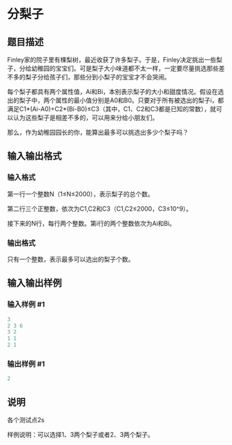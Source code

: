 # 分梨子 

## 题目描述

Finley家的院子里有棵梨树，最近收获了许多梨子。于是，Finley决定挑出一些梨子，分给幼稚园的宝宝们。可是梨子大小味道都不太一样，一定要尽量挑选那些差不多的梨子分给孩子们，那些分到小梨子的宝宝才不会哭闹。

每个梨子都具有两个属性值，Ai和Bi，本别表示梨子的大小和甜度情况。假设在选出的梨子中，两个属性的最小值分别是A0和B0。只要对于所有被选出的梨子i，都满足C1\*(Ai-A0)+C2\*(Bi-B0)≤C3（其中，C1、C2和C3都是已知的常数），就可以认为这些梨子是相差不多的，可以用来分给小朋友们。

那么，作为幼稚园园长的你，能算出最多可以挑选出多少个梨子吗？

## 输入输出格式

### 输入格式

第一行一个整数N（1≤N≤2000），表示梨子的总个数。

第二行三个正整数，依次为C1,C2和C3（C1,C2≤2000，C3≤10^9）。

接下来的N行，每行两个整数。第i行的两个整数依次为Ai和Bi。

### 输出格式

只有一个整数，表示最多可以选出的梨子个数。

## 输入输出样例

### 输入样例 #1

```cpp
3
2 3 6
3 2
1 1
2 1

```
### 输出样例 #1

```cpp
2

```
## 说明

各个测试点2s

样例说明：可以选择1、3两个梨子或者2、3两个梨子。

